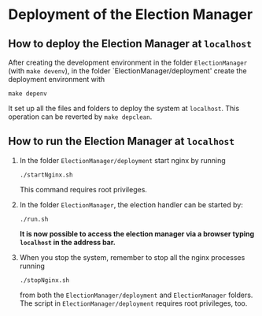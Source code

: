 # Deployment of the Election Manager

## How to deploy the Election Manager at `localhost`

After creating the development environment in the folder
`ElectionManager` (with `make devenv`), in the folder
`ElectionManager/deployment' create the deployment environment with

```
make depenv
```

It set up all the files and folders to deploy the system at `localhost`.
This operation can be reverted by `make depclean`.


## How to run the Election Manager at `localhost`

1. In the folder `ElectionManager/deployment` start nginx by running

	```
	./startNginx.sh
	```
	This command requires root privileges.


2. In the folder `ElectionManager`, the election handler can be started by:

	```
	./run.sh
	```

   **It is now possible to access the election manager via a browser typing ``localhost`` in the address bar.**


3. When you stop the system, remember to stop all the nginx processes running

	```
	./stopNginx.sh
	```
	from both the `ElectionManager/deployment` and `ElectionManager` folders.
	The script in `ElectionManager/deployment` requires root privileges, too.
